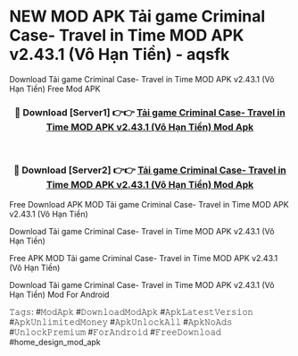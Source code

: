 # NEW MOD APK Tải game Criminal Case- Travel in Time MOD APK v2.43.1 (Vô Hạn Tiền) - aqsfk
Download Tải game Criminal Case- Travel in Time MOD APK v2.43.1 (Vô Hạn Tiền) Free Mod APK

<div align="center">
<h3>🔴 Download [Server1] 👉👉 <a href="https://apk-comot.site?title=Tải_game_Criminal_Case-_Travel_in_Time_MOD_APK_v2.43.1_(Vô_Hạn_Tiền)">Tải game Criminal Case- Travel in Time MOD APK v2.43.1 (Vô Hạn Tiền) Mod Apk</a></h3><br>

<h3>🔴 Download [Server2] 👉👉 <a href="https://apk-comot.site?title=Tải_game_Criminal_Case-_Travel_in_Time_MOD_APK_v2.43.1_(Vô_Hạn_Tiền)">Tải game Criminal Case- Travel in Time MOD APK v2.43.1 (Vô Hạn Tiền) Mod Apk</a></h3>
</div>


Free Download APK MOD Tải game Criminal Case- Travel in Time MOD APK v2.43.1 (Vô Hạn Tiền)

Download Tải game Criminal Case- Travel in Time MOD APK v2.43.1 (Vô Hạn Tiền) 

Free APK MOD Tải game Criminal Case- Travel in Time MOD APK v2.43.1 (Vô Hạn Tiền) 

Download Tải game Criminal Case- Travel in Time MOD APK v2.43.1 (Vô Hạn Tiền) Mod For Android

𝚃𝚊𝚐𝚜: #𝙼𝚘𝚍𝙰𝚙𝚔 #𝙳𝚘𝚠𝚗𝚕𝚘𝚊𝚍𝙼𝚘𝚍𝙰𝚙𝚔 #𝙰𝚙𝚔𝙻𝚊𝚝𝚎𝚜𝚝𝚅𝚎𝚛𝚜𝚒𝚘𝚗 #𝙰𝚙𝚔𝚄𝚗𝚕𝚒𝚖𝚒𝚝𝚎𝚍𝙼𝚘𝚗𝚎𝚢 #𝙰𝚙𝚔𝚄𝚗𝚕𝚘𝚌𝚔𝙰𝚕𝚕 #𝙰𝚙𝚔𝙽𝚘𝙰𝚍𝚜 #𝚄𝚗𝚕𝚘𝚌𝚔𝙿𝚛𝚎𝚖𝚒𝚞𝚖 #𝙵𝚘𝚛𝙰𝚗𝚍𝚛𝚘𝚒𝚍 #𝙵𝚛𝚎𝚎𝙳𝚘𝚠𝚗𝚕𝚘𝚊𝚍 #home_design_mod_apk